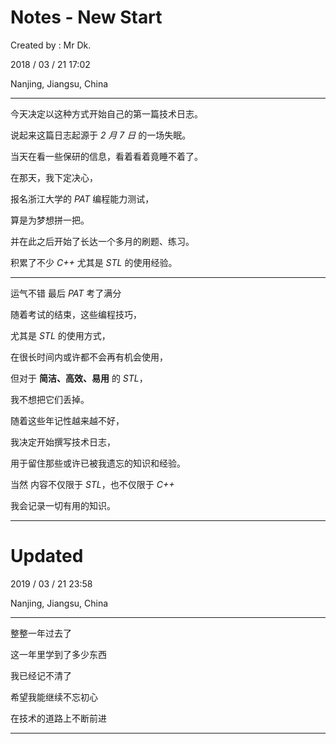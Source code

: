 # Notes - New Start

Created by : Mr Dk.

2018 / 03 / 21 17:02

Nanjing, Jiangsu, China

------

今天决定以这种方式开始自己的第一篇技术日志。

说起来这篇日志起源于 _2 月 7 日_ 的一场失眠。

当天在看一些保研的信息，看着看着竟睡不着了。

在那天，我下定决心，

报名浙江大学的 _PAT_ 编程能力测试，

算是为梦想拼一把。

并在此之后开始了长达一个多月的刷题、练习。

积累了不少 _C++_ 尤其是 _STL_ 的使用经验。

------

运气不错 最后 _PAT_ 考了满分

随着考试的结束，这些编程技巧，

尤其是 _STL_ 的使用方式，

在很长时间内或许都不会再有机会使用，

但对于 __简洁、高效、易用__  的 _STL_，

我不想把它们丢掉。

随着这些年记性越来越不好，

我决定开始撰写技术日志，

用于留住那些或许已被我遗忘的知识和经验。

当然 内容不仅限于 _STL_，也不仅限于 _C++_

我会记录一切有用的知识。

------

# Updated

2019 / 03 / 21 23:58

Nanjing, Jiangsu, China

---

整整一年过去了

这一年里学到了多少东西

我已经记不清了

希望我能继续不忘初心

在技术的道路上不断前进

---

